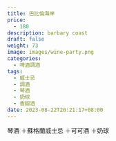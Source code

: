 ```yaml
---
title: 巴比倫海岸
price:
  - 180
description: barbary coast
draft: false
weight: 73
image: images/wine-party.png
categories:
  - 啤酒調酒
tags:
  - 威士忌
  - 調酒
  - 琴酒
  - 奶球
  - 香甜酒
date: 2023-08-22T20:21:17+08:00
---
```

 琴酒 ＋蘇格蘭威士忌 ＋可可酒 ＋奶球